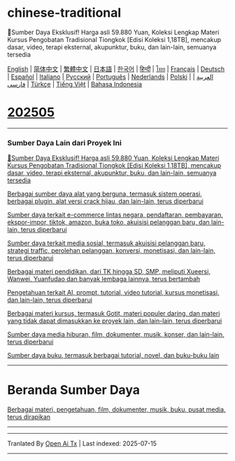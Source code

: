 # chinese-traditional
🎁Sumber Daya Eksklusif! Harga asli 59.880 Yuan, Koleksi Lengkap Materi Kursus Pengobatan Tradisional Tiongkok [Edisi Koleksi 1,18TB], mencakup dasar, video, terapi eksternal, akupunktur, buku, dan lain-lain, semuanya tersedia

[English](https://openaitx.github.io/view.html?user=mswnlz&project=chinese-traditional&lang=en) | [简体中文](https://openaitx.github.io/view.html?user=mswnlz&project=chinese-traditional&lang=zh-CN) | [繁體中文](https://openaitx.github.io/view.html?user=mswnlz&project=chinese-traditional&lang=zh-TW) | [日本語](https://openaitx.github.io/view.html?user=mswnlz&project=chinese-traditional&lang=ja) | [한국어](https://openaitx.github.io/view.html?user=mswnlz&project=chinese-traditional&lang=ko) | [हिन्दी](https://openaitx.github.io/view.html?user=mswnlz&project=chinese-traditional&lang=hi) | [ไทย](https://openaitx.github.io/view.html?user=mswnlz&project=chinese-traditional&lang=th) | [Français](https://openaitx.github.io/view.html?user=mswnlz&project=chinese-traditional&lang=fr) | [Deutsch](https://openaitx.github.io/view.html?user=mswnlz&project=chinese-traditional&lang=de) | [Español](https://openaitx.github.io/view.html?user=mswnlz&project=chinese-traditional&lang=es) | [Italiano](https://openaitx.github.io/view.html?user=mswnlz&project=chinese-traditional&lang=it) | [Русский](https://openaitx.github.io/view.html?user=mswnlz&project=chinese-traditional&lang=ru) | [Português](https://openaitx.github.io/view.html?user=mswnlz&project=chinese-traditional&lang=pt) | [Nederlands](https://openaitx.github.io/view.html?user=mswnlz&project=chinese-traditional&lang=nl) | [Polski](https://openaitx.github.io/view.html?user=mswnlz&project=chinese-traditional&lang=pl) | [العربية](https://openaitx.github.io/view.html?user=mswnlz&project=chinese-traditional&lang=ar) | [فارسی](https://openaitx.github.io/view.html?user=mswnlz&project=chinese-traditional&lang=fa) | [Türkçe](https://openaitx.github.io/view.html?user=mswnlz&project=chinese-traditional&lang=tr) | [Tiếng Việt](https://openaitx.github.io/view.html?user=mswnlz&project=chinese-traditional&lang=vi) | [Bahasa Indonesia](https://openaitx.github.io/view.html?user=mswnlz&project=chinese-traditional&lang=id)

# [202505](https://raw.githubusercontent.com/mswnlz/chinese-traditional/main/202505.md)


---------------
### Sumber Daya Lain dari Proyek Ini

[🎁Sumber Daya Eksklusif! Harga asli 59.880 Yuan, Koleksi Lengkap Materi Kursus Pengobatan Tradisional Tiongkok [Edisi Koleksi 1,18TB], mencakup dasar, video, terapi eksternal, akupunktur, buku, dan lain-lain, semuanya tersedia](https://github.com/mswnlz/chinese-traditional)

[Berbagai sumber daya alat yang berguna, termasuk sistem operasi, berbagai plugin, alat versi crack hijau, dan lain-lain, terus diperbarui](https://github.com/mswnlz/tools)


[Sumber daya terkait e-commerce lintas negara, pendaftaran, pembayaran, ekspor-impor, tiktok, amazon, buka toko, akuisisi pelanggan baru, dan lain-lain, terus diperbarui](https://github.com/mswnlz/cross-border)

[Sumber daya terkait media sosial, termasuk akuisisi pelanggan baru, strategi traffic, perolehan pelanggan, konversi, monetisasi, dan lain-lain, terus diperbarui](https://github.com/mswnlz/self-media)

[ Berbagai materi pendidikan, dari TK hingga SD, SMP, meliputi Xueersi, Wanwei, Yuanfudao dan banyak lembaga lainnya, terus bertambah](https://github.com/mswnlz/edu-knowlege)

[Pengetahuan terkait AI, prompt, tutorial, video tutorial, kursus monetisasi, dan lain-lain, terus diperbarui](https://github.com/mswnlz/AIknowledge)

[Berbagai materi kursus, termasuk Gotit, materi populer daring, dan materi yang tidak dapat dimasukkan ke proyek lain, dan lain-lain, terus diperbarui](https://github.com/mswnlz/curriculum)

[Sumber daya media hiburan, film, dokumenter, musik, konser, dan lain-lain, terus diperbarui](https://github.com/mswnlz/movies)

[Sumber daya buku, termasuk berbagai tutorial, novel, dan buku-buku lain](https://github.com/mswnlz/book)


---------------

# Beranda Sumber Daya
[Berbagai materi, pengetahuan, film, dokumenter, musik, buku, pusat media, terus dirapikan](https://github.com/mswnlz)

---------------





---

Tranlated By [Open Ai Tx](https://github.com/OpenAiTx/OpenAiTx) | Last indexed: 2025-07-15

---